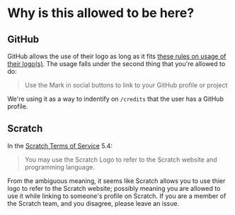 # Why is this allowed to be here?
## GitHub
GitHub allows the use of their logo as long as it fits [these rules on usage of their logo(s)](https://github.com/logos). The usage falls under the second thing that you're allowed to do:

>  Use the Mark in social buttons to link to your GitHub profile or project

We're using it as a way to indentify on `/credits` that the user has a GitHub profile.

## Scratch
In the [Scratch Terms of Service](https://scratch.mit.edu/terms_of_use/) 5.4:

> You may use the Scratch Logo to refer to the Scratch website and programming language.

From the ambiguous meaning, it seems like Scratch allows you to use thier logo to refer to the Scratch website; possibly meaning you are allowed to use it while linking to someone's profile on Scratch. If you are a member of the Scratch team, and you disagree, please leave an issue.
